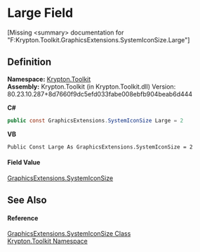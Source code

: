 # Large Field


\[Missing &lt;summary&gt; documentation for "F:Krypton.Toolkit.GraphicsExtensions.SystemIconSize.Large"\]



## Definition
**Namespace:** <a href="79d2eac2-21f4-54ff-7552-b20c33c30600.md">Krypton.Toolkit</a>  
**Assembly:** Krypton.Toolkit (in Krypton.Toolkit.dll) Version: 80.23.10.287+8d7660f9dc5efd033fabe008ebfb904beab6d444

**C#**
``` C#
public const GraphicsExtensions.SystemIconSize Large = 2
```
**VB**
``` VB
Public Const Large As GraphicsExtensions.SystemIconSize = 2
```



#### Field Value
<a href="1d0a575a-e294-939e-db3f-fe82840b39e1.md">GraphicsExtensions.SystemIconSize</a>

## See Also


#### Reference
<a href="1d0a575a-e294-939e-db3f-fe82840b39e1.md">GraphicsExtensions.SystemIconSize Class</a>  
<a href="79d2eac2-21f4-54ff-7552-b20c33c30600.md">Krypton.Toolkit Namespace</a>  
